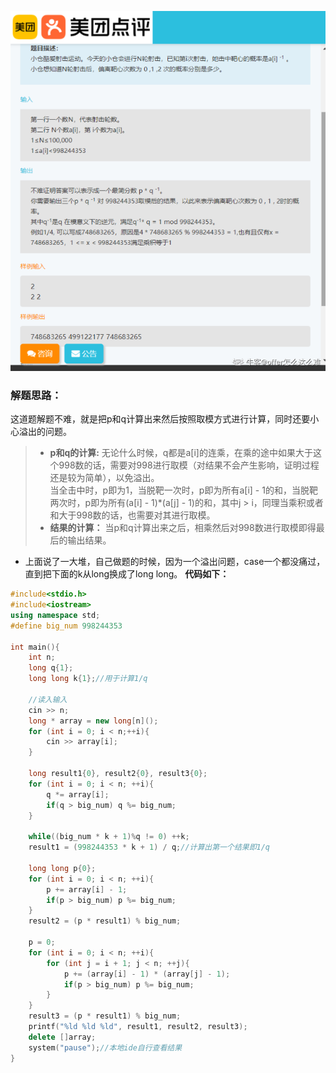 ![](pictures/小仓射击问题.png)
### 解题思路：
这道题解题不难，就是把p和q计算出来然后按照取模方式进行计算，同时还要小心溢出的问题。
> * **p和q的计算:** 无论什么时候，q都是a[i]的连乘，在乘的途中如果大于这个998数的话，需要对998进行取模（对结果不会产生影响，证明过程还是较为简单），以免溢出。  
当全击中时，p即为1，当脱靶一次时，p即为所有a[i] - 1的和，当脱靶两次时，p即为所有(a[i] - 1)*(a[j] - 1)的和，其中j > i，同理当乘积或者和大于998数的话，也需要对其进行取模。
>* **结果的计算：** 当p和q计算出来之后，相乘然后对998数进行取模即得最后的输出结果。
* 上面说了一大堆，自己做题的时候，因为一个溢出问题，case一个都没痛过，直到把下面的k从long换成了long long。
**代码如下：**



```C++
#include<stdio.h>
#include<iostream>
using namespace std;
#define big_num 998244353

int main(){
    int n;
    long q{1};
    long long k{1};//用于计算1/q

    //读入输入
    cin >> n;
    long * array = new long[n]();
    for (int i = 0; i < n;++i){
        cin >> array[i];
    }

    long result1{0}, result2{0}, result3{0};
    for (int i = 0; i < n; ++i){
        q *= array[i];
        if(q > big_num) q %= big_num;
    }

    while((big_num * k + 1)%q != 0) ++k;
    result1 = (998244353 * k + 1) / q;//计算出第一个结果即1/q

    long long p{0};
    for (int i = 0; i < n; ++i){
        p += array[i] - 1;
        if(p > big_num) p %= big_num;
    }
    result2 = (p * result1) % big_num;

    p = 0;
    for (int i = 0; i < n; ++i){
        for (int j = i + 1; j < n; ++j){
            p += (array[i] - 1) * (array[j] - 1);
            if(p > big_num) p %= big_num;
        }
    }
    result3 = (p * result1) % big_num;
    printf("%ld %ld %ld", result1, result2, result3);
    delete []array;
    system("pause");//本地ide自行查看结果
}
```
